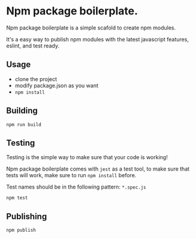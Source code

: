 # Npm package boilerplate.

Npm package boilerplate is a simple scafold to create npm modules.

It's a easy way to publish npm modules with the latest javascript features, eslint, and test ready.

## Usage

- clone the project
- modify package.json as you want
- `npm install`

## Building

`npm run build`

## Testing

Testing is the simple way to make sure that your code is working!

Npm package boilerplate comes with `jest` as a test tool, to make sure that tests will work, make sure to run `npm install` before.

Test names should be in the following pattern:
`*.spec.js`

`npm test`

## Publishing

`npm publish`